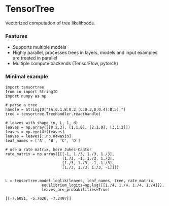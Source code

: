 # TensorTree

Vectorized computation of tree likelihoods.

### Features
- Supports multiple models
- Highly parallel, processes trees in layers, models and input examples are treated in parallel
- Multiple compute backends (TensorFlow, pytorch)

### Minimal example

```
import tensortree
from io import StringIO
import numpy as np

# parse a tree 
handle = StringIO("(A:0.1,B:0.2,(C:0.3,D:0.4):0.5);")
tree = tensortree.TreeHandler.read(handle)

# leaves with shape (n, L, 1, d)
leaves = np.array([[0,2,3], [1,1,0], [2,1,0], [3,1,2]])
leaves = np.eye(4)[leaves]
leaves = leaves[:,np.newaxis]
leaf_names = ['A', 'B', 'C', 'D']

# use a rate matrix, here Jukes-Cantor
rate_matrix = np.array([[[-1, 1./3, 1./3, 1./3], 
                         [1./3, -1, 1./3, 1./3], 
                         [1./3, 1./3, -1, 1./3], 
                         [1./3, 1./3, 1./3, -1]]])


L = tensortree.model.loglik(leaves, leaf_names, tree, rate_matrix, 
                equilibrium_logits=np.log([[1./4, 1./4, 1./4, 1./4]]),
                leaves_are_probabilities=True)
```
`[[-7.6051, -5.7626, -7.2497]]`

